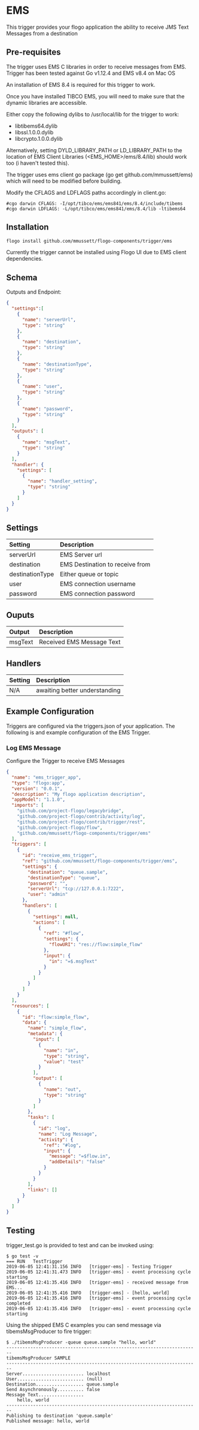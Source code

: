 # EMS
This trigger provides your flogo application the ability to receive JMS Text Messages from a destination

## Pre-requisites

The trigger uses EMS C libraries in order to receive messages from EMS. 
Trigger has been tested against Go v1.12.4 and EMS v8.4 on Mac OS

An installation of EMS 8.4 is required for this trigger to work. 

Once you have installed TIBCO EMS, you will need to make sure that the dynamic libraries are accessible.

Either copy the following dylibs to /usr/local/lib for the trigger to work:

* libtibems64.dylib
* libssl.1.0.0.dylib
* libcrypto.1.0.0.dylib

Alternatively, setting DYLD_LIBRARY_PATH or LD_LIBRARY_PATH to the location of EMS Client Libraries (<EMS_HOME>/ems/8.4/lib) 
should work too (i haven't tested this).


The trigger uses ems client go package (go get github.com/mmussett/ems) which will need to be modified before building. 

Modify the CFLAGS and LDFLAGS paths accordingly in client.go:

```
#cgo darwin CFLAGS: -I/opt/tibco/ems/ems841/ems/8.4/include/tibems
#cgo darwin LDFLAGS: -L/opt/tibco/ems/ems841/ems/8.4/lib -ltibems64
```

## Installation

```bash
flogo install github.com/mmussett/flogo-components/trigger/ems
```

Currently the trigger cannot be installed using Flogo UI due to EMS client dependencies.

## Schema
Outputs and Endpoint:

```json
{
  "settings":[
    {
      "name": "serverUrl",
      "type": "string"
    },
    {
      "name": "destination",
      "type": "string"
    },
    {
      "name": "destinationType",
      "type": "string"
    },
    {
      "name": "user",
      "type": "string"
    },    
    {
      "name": "password",
      "type": "string"
    }             
  ],
  "outputs": [
    {
      "name": "msgText",
      "type": "string"
    }
  ],
  "handler": {
    "settings": [
      {
        "name": "handler_setting",
        "type": "string"
      }
    ]
  }
}
```
## Settings
| Setting   | Description    |
|:----------|:---------------|
| serverUrl  | EMS Server url |
| destination | EMS Destination to receive from |
| destinationType | Either queue or topic |
| user | EMS connection username |
| password | EMS connection password |



## Ouputs
| Output   | Description    |
|:---------|:---------------|
| msgText | Received EMS Message Text |

## Handlers
| Setting   | Description    |
|:----------|:---------------|
| N/A       | awaiting better understanding  |


## Example Configuration

Triggers are configured via the triggers.json of your application. 
The following is and example configuration of the EMS Trigger.

### Log EMS Message
Configure the Trigger to receive EMS Messages
```json
{
  "name": "ems_trigger_app",
  "type": "flogo:app",
  "version": "0.0.1",
  "description": "My flogo application description",
  "appModel": "1.1.0",
  "imports": [
    "github.com/project-flogo/legacybridge",
    "github.com/project-flogo/contrib/activity/log",
    "github.com/project-flogo/contrib/trigger/rest",
    "github.com/project-flogo/flow",
    "github.com/mmussett/flogo-components/trigger/ems"
  ],
  "triggers": [
    {
      "id": "receive_ems_trigger",
      "ref": "github.com/mmussett/flogo-components/trigger/ems",
      "settings": {
        "destination": "queue.sample",
        "destinationType": "queue",
        "password": "",
        "serverUrl": "tcp://127.0.0.1:7222",
        "user": "admin"
      },
      "handlers": [
        {
          "settings": null,
          "actions": [
            {
              "ref": "#flow",
              "settings": {
                "flowURI": "res://flow:simple_flow"
              },
              "input": {
                "in": "=$.msgText"
              }
            }
          ]
        }
      ]
    }
  ],
  "resources": [
    {
      "id": "flow:simple_flow",
      "data": {
        "name": "simple_flow",
        "metadata": {
          "input": [
            {
              "name": "in",
              "type": "string",
              "value": "test"
            }
          ],
          "output": [
            {
              "name": "out",
              "type": "string"
            }
          ]
        },
        "tasks": [
          {
            "id": "log",
            "name": "Log Message",
            "activity": {
              "ref": "#log",
              "input": {
                "message": "=$flow.in",
                "addDetails": "false"
              }
            }
          }
        ],
        "links": []
      }
    }
  ]
}
```

## Testing

trigger_test.go is provided to test and can be invoked using:

```
$ go test -v
=== RUN   TestTrigger
2019-06-05 12:41:31.156 INFO   [trigger-ems] - Testing Trigger
2019-06-05 12:41:31.473 INFO   [trigger-ems] - event processing cycle starting
2019-06-05 12:41:35.416 INFO   [trigger-ems] - received message from EMS...
2019-06-05 12:41:35.416 INFO   [trigger-ems] - [hello, world]
2019-06-05 12:41:35.416 INFO   [trigger-ems] - event processing cycle completed
2019-06-05 12:41:35.416 INFO   [trigger-ems] - event processing cycle starting
```

Using the shipped EMS C examples you can send message via tibemsMsgProducer to fire trigger:

```
$ ./tibemsMsgProducer -queue queue.sample "hello, world"
------------------------------------------------------------------------
tibemsMsgProducer SAMPLE
------------------------------------------------------------------------
Server....................... localhost
User......................... (null)
Destination.................. queue.sample
Send Asynchronously.......... false
Message Text.................
	hello, world
------------------------------------------------------------------------
Publishing to destination 'queue.sample'
Published message: hello, world
```



